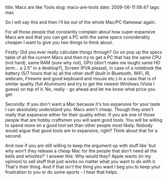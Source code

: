 title: Macs are like Tools
slug: macs-are-tools
date: 2009-06-11 08:47
tags: mac

So I will say this and then I'll be out of the whole Mac/PC flamewar again.

For all those people that constantly complain about how super expansive Macs are and that you can get a PC with the same specs considerably cheaper I want to give you two things to think about.

Firstly: Did you ever really calculate things through? Go on pop up the specs table of all the current Macs and then try to get a PC that has the same CPU (not hard), same RAM (sure why not), GPU (don't make me laugh) same HD (erm... a 2.5" in a desktop?), Screen (PVA please), in case of a notebook the battery (5/7 hours that is) all the other stuff (built in Bluetooth, WiFi, IR, webcam, Firewire and good keyboard and mouse etc.) in a case that is of similar quality (full Aluminum) and try to get the newest Windows (Vista I guess) on top of it. No, really - go ahead and let me know what price you get.

Secondly: If you don't want a Mac because it's too expansive for your taste I can absolutely understand you. Macs aren't cheap. Though they aren't really that expansive either for their quality either. If you are one of those people that are hobby craftsmen you will want good tools. You will be willing to spend more on a good tool set than other people most likely. Nobody would argue that good tools are to expansive, right? Think about that for a second.

And now if you are still willing to keep the argument up with stuff like 'but why won't they release a cheap Mac for the people that don't need all the bells and whistles?' I answer this: Why would they? Apple wants (in my opinion) to sell stuff that just works no matter what you want to do with it. That's their thing. And if that isn't the thing you want I beg you to keep your frustration to you or do some sports - I hear that helps.
